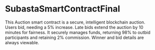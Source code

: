 # SubastaSmartContractFinal
This Auction smart contract is a secure, intelligent blockchain auction. Users bid, needing a 5% increase. Late bids extend the auction by 10 minutes for fairness. It securely manages funds, returning 98% to outbid participants and retaining 2% commission. Winner and bid details are always viewable.
